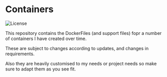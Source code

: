 # Containers

![License](https://img.shields.io/badge/License-BSD%203--Clause-blue.svg)

This repository contains the DockerFiles (and support files) fopr a number of containers I have created over time. 

These are subject to changes according to updates, and changes in requirements.

Also they are heavily customised to my needs or project needs so make sure to adapt them as you see fit.






